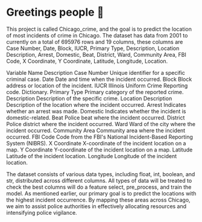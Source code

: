 # Greetings people 🖖
This project is called Chicago_crime, and the goal is to predict the location of most incidents of crime in Chicago. The dataset has data from 2001 to currently  on a total of 695976 rows and 19 columns, these columns are Case Number, Date, Block, IUCR, Primary Type, Description, Location Description, Arrest, Domestic, Beat, District, Ward, Community Area, FBI Code, X Coordinate, Y Coordinate, Latitude, Longitude, Location.
 
Variable Name	                             Description
Case Number	                Unique identifier for a specific criminal case.
Date	                      Date and time when the incident occurred.
Block	                      Block address or location of the incident.
IUCR	                      Illinois Uniform Crime Reporting code. Dictionary.
Primary Type	              Primary category of the reported crime.
Description	                Description of the specific crime.
Location Description	      Description of the location where the incident occurred.
Arrest	                    Indicates whether an arrest was made.
Domestic	                  Indicates whether the incident is domestic-related.
Beat	                      Police beat where the incident occurred.
District	                  Police district where the incident occurred.
Ward	                      Ward of the city where the incident occurred.
Community Area	            Community area where the incident occurred.
FBI Code	                  Code from the FBI's National Incident-Based Reporting System (NIBRS).
X Coordinate	              X-coordinate of the incident location on a map.
Y Coordinate	              Y-coordinate of the incident location on a map.
Latitude	                  Latitude of the incident location.
Longitude	                  Longitude of the incident location.

The dataset consists of various data types, including float, int, boolean, and str, distributed across different columns. All types of data will be treated to check the best columns will do a feature select, pre_process, and train the model. As mentioned earlier, our primary goal is to predict the locations with the highest incident occurrence. By mapping these areas across Chicago, we aim to assist police authorities in effectively allocating resources and intensifying police vigilance.
